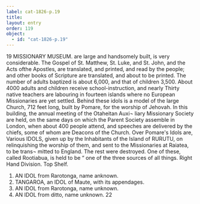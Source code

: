 ```yaml
---
label: cat-1826-p.19
title: 
layout: entry
order: 119
object:
  - id: "cat-1826-p.19"
---
```


19
MISSIONARY MUSEUM.
are large and handsomely built, is very considerable.
The Gospel of St. Matthew, St. Luke, and St. John, and
the Acts ofthe Apostles, are translated, and printed, and
read by the people; and other books of Scripture are
translated, and about to be printed. The number of
adults baptized is about 6,000, and that of children 3,500.
About 4000 adults and children receive school-instruction,
and nearly Thirty native teachers are labouring in fourteen
islands where no European Missionaries are yet settled.
Behind these idols is a model of the large Church, 712 feet
long, built by Pomare, for the worship of Jehovah. In
this building, the annual meeting of the Otaheitan Auxi¬
liary Missionary Society are held, on the same days on
which the Parent Society assemble in London, when
about 400 people attend, and speeches are delivered by
the chiefs, some of whom are Deacons of the Church.
Over Pomare's Idols are,
Various IDOLS, given up by the Inhabitants of the Island
of RURUTU, on relinquishing the worship of them,
and sent to the Missionaries at Raiatea, to be trans¬
mitted to England. The rest were destroyed.
One of these, called Rootiabua, is held to be “ one of the
three sources of all things.
Right Hand Division.
Top Shelf.
1. AN IDOL from Rarotonga, name anknown.
2. TANGAROA, an IDOL of Maute, with its appendages.
3. AN IDOL from Rarotonga, name unknown.
4. AN IDOL from ditto, name unknown.
22